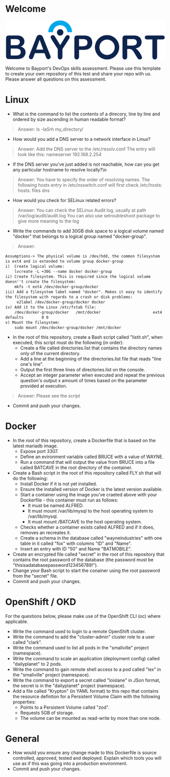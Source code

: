 
# Welcome

![Bayport](/Bayport_Logo.png)

Welcome to Bayport's DevOps skills assessment.
Please use this template to create your own repository of this test and share your repo with us. Please answer all questions on this assessment.

# Linux
* What is the command to list the contents of a direcory, line by line and ordered by size ascending in human readable format?
>Answer:
ls -laSrh my_directory/

* How would you add a DNS server to a network interface in Linux?
>Answer:
Add the DNS server to the /etc/resolv.conf The entry will look like this: 
nameserver 192.168.2.254

* If the DNS server you've just added is not reachable, how can you get any particular hostname to resolve locally?\n 
>Answer:
You have to specify the order of resolving names. The following hosts entry in /etc/nsswitch.conf will first check /etc/hosts: 
hosts: files dns

* How would you check for SELinux related errors?
>Answer:
You can check the SELinux Audit log, usually at path /var/log/audit/audit.log You can also use setroubleshoot package to give more meaning to the log

* Write the commands to add 30GB disk space to a logical volume named "docker" that belongs to a logical group named "docker-group".
>Answer:
```
Assumptions-> The physical volume is /dev/hdd, the common filesystem is ext4 and is extended to volume group docker-group	
i)  Create logical volume: 
    lvcreate -L +30G --name docker docker-group
ii) Create filesystem. This is required since the logical volume doesn''t create the filesystem: 
    mkfs -t ext4 /dev/docker-group/docker
iii) Add a filesystem label named "docker". Makes it easy to identify the filesystem with regards to a crash or disk problems:
	 e2label /dev/docker-group/docker docker
iv) Add it to the Linux /etc/fstab file:
	/dev/docker-group/docker   /mnt/docker                       ext4     defaults        0 0
v) Mount the filesystem:
	sudo mount /dev/docker-group/docker /mnt/docker
```

* In the root of this repository, create a Bash script called "listit.sh", when executed, this script must do the following (in order):
    * Create a file called directories.list that contains the directory names only of the current directory.
    * Add a line at the beginning of the directories.list file that reads "line one's line".
    * Output the first three lines of directories.list on the console.
    * Accept an integer parameter when executed and repeat the previous question's output x amount of times based on the parameter provided at execution.
	
>Answer:
Please see the script

* Commit and push your changes.

# Docker
* In the root of this repository, create a Dockerfile that is based on the latest mariadb image.
    * Expose port 3307.
    * Define an evironment variable called BRUCE with a value of WAYNE.
    * Run a command that will output the value from BRUCE into a file called BATCAVE in the root directory of the container. 
* Create a Bash script in the root of this repository called FLY.sh that will do the following:
    * Install Docker if it is not yet installed.
    * Ensure the installed version of Docker is the latest version available.
    * Start a container using the image you've craeted above with your Dockerfile - this container must run as follows:
        * It must be named ALFRED.
        * It must mount /var/lib/mysql to the host operating system to /var/lib/mysql.
        * It must mount /BATCAVE to the host operating system.
    * Checks whether a container exists called ALFRED and if it does, removes an recreates it.
    * Create a schema in the database called "wayneindustries" with one table in it called "fox" with columns "ID" and "Name".
    * Insert an entry with ID "50" and Name "BATMOBILE".
* Create an encrypted file called "secret" in the root of this repository that contains the root password of the database (the password must be "thisisadatabasepassword123456789!").
* Change your Bash script to start the conainer using the root password from the "secret" file.
* Commit and push your changes.

# OpenShift / OKD
For the questions below, please make use of the OpenShift CLI (oc) where applicable.
* Write the command used to login to a remote OpenShift cluster.
* Write the command to add the "cluster-admin" cluster role to a user called "clark".
* Write the command used to list all pods in the "smallville" project (namespace).
* Write the command to scale an application (deployment config) called "dailyplanet" to 2 pods.
* Write the command to gain remote shell access to a pod called "lex" in the "smallville" project (namespace).
* Write the command to export a secret called "loislane" in JSon format, the secret is in the "dailyplanet" project (namespace).
* Add a file called "Krypton" (in YAML format) to this repo that contains the resource defintion for a Persistent Volume Claim with the following properties:
    * Points to a Persistent Volume called "zod".
    * Requests 5GB of storage.
    * The volume can be mounted as read-write by more than one node.
# General
* How would you ensure any change made to this Dockerfile is source controlled, approved, tested and deployed. Explain which tools you will use as if this was going into a production environment.
* Commit and push your changes.
